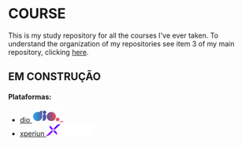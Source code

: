 # COURSE

This is my study repository for all the courses I've ever taken. 
To understand the organization of my repositories see item 3 of my main repository, clicking [here](https://github.com/PedroHeeger/main#item3).


## EM CONSTRUÇÃO

#### Plataformas:
- <a href="./dio">dio   <img src="https://github.com/PedroHeeger/main/blob/main/0-aux/logos/plataforma/dio.jpeg" alt="dio" width="auto" height="25"></a>
- <a href="./xperiun">xperiun   <img src="./0-outros/logos/plataforma/xperiun.png" alt="xperiun" width="auto" height="25"></a>